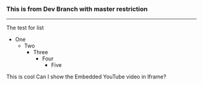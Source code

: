 ### This is from Dev Branch with master restriction
--------
The test for list 
- One
  - Two 
    - Three
      - Four 
        - Five 

This is cool 
Can I show the Embedded YouTube video in Iframe?